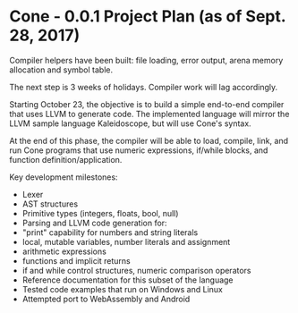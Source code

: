 # Cone - 0.0.1 Project Plan (as of Sept. 28, 2017)

Compiler helpers have been built: file loading, error output,
arena memory allocation and symbol table.

The next step is 3 weeks of holidays. Compiler work will lag accordingly.

Starting October 23, the objective is to build a simple end-to-end compiler
that uses LLVM to generate code. The implemented language will mirror
the LLVM sample language Kaleidoscope, but will use Cone's syntax.

At the end of this phase, the compiler will be able to load,
compile, link, and run Cone programs that use numeric expressions, 
if/while blocks, and function definition/application.

Key development milestones:

- Lexer
- AST structures
- Primitive types (integers, floats, bool, null)
- Parsing and LLVM code generation for:
 - "print" capability for numbers and string literals
 - local, mutable variables, number literals and assignment
 - arithmetic expressions
 - functions and implicit returns
 - if and while control structures, numeric comparison operators
- Reference documentation for this subset of the language
- Tested code examples that run on Windows and Linux
- Attempted port to WebAssembly and Android
